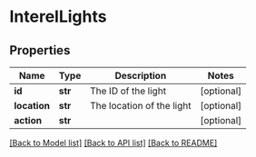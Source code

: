# InterelLights

## Properties
Name | Type | Description | Notes
------------ | ------------- | ------------- | -------------
**id** | **str** | The ID of the light | [optional] 
**location** | **str** | The location of the light | [optional] 
**action** | **str** |  | [optional] 

[[Back to Model list]](../README.md#documentation-for-models) [[Back to API list]](../README.md#documentation-for-api-endpoints) [[Back to README]](../README.md)

